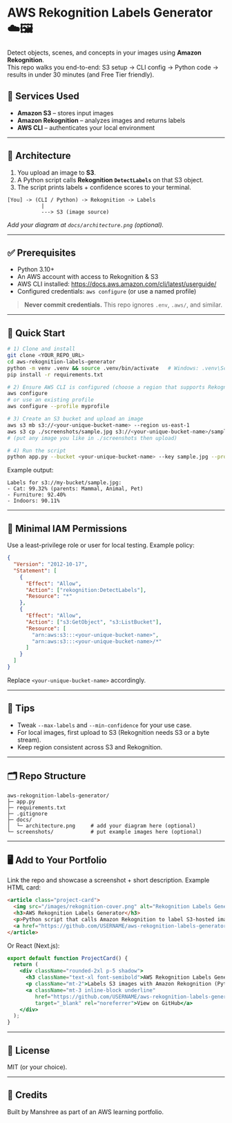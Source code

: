 # AWS Rekognition Labels Generator ☁️🖼️

Detect objects, scenes, and concepts in your images using **Amazon Rekognition**.  
This repo walks you end-to-end: S3 setup → CLI config → Python code → results in under 30 minutes (and Free Tier friendly).

## 🔧 Services Used
- **Amazon S3** – stores input images
- **Amazon Rekognition** – analyzes images and returns labels
- **AWS CLI** – authenticates your local environment

---

## 🧭 Architecture
1. You upload an image to **S3**.
2. A Python script calls **Rekognition `DetectLabels`** on that S3 object.
3. The script prints labels + confidence scores to your terminal.

```
[You] -> (CLI / Python) -> Rekognition -> Labels
           |
           ---> S3 (image source)
```

_Add your diagram at `docs/architecture.png` (optional)._

---

## ✅ Prerequisites
- Python 3.10+
- An AWS account with access to Rekognition & S3
- AWS CLI installed: https://docs.aws.amazon.com/cli/latest/userguide/
- Configured credentials: `aws configure` (or use a named profile)

> **Never commit credentials.** This repo ignores `.env`, `.aws/`, and similar.

---

## 🚀 Quick Start

```bash
# 1) Clone and install
git clone <YOUR_REPO_URL>
cd aws-rekognition-labels-generator
python -m venv .venv && source .venv/bin/activate   # Windows: .venv\Scripts\activate
pip install -r requirements.txt

# 2) Ensure AWS CLI is configured (choose a region that supports Rekognition, e.g., us-east-1)
aws configure
# or use an existing profile
aws configure --profile myprofile

# 3) Create an S3 bucket and upload an image
aws s3 mb s3://<your-unique-bucket-name> --region us-east-1
aws s3 cp ./screenshots/sample.jpg s3://<your-unique-bucket-name>/sample.jpg
# (put any image you like in ./screenshots then upload)

# 4) Run the script
python app.py --bucket <your-unique-bucket-name> --key sample.jpg --profile default --region us-east-1
```

Example output:
```
Labels for s3://my-bucket/sample.jpg:
- Cat: 99.32% (parents: Mammal, Animal, Pet)
- Furniture: 92.40%
- Indoors: 90.11%
```

---

## 🔐 Minimal IAM Permissions

Use a least-privilege role or user for local testing. Example policy:

```json
{
  "Version": "2012-10-17",
  "Statement": [
    {
      "Effect": "Allow",
      "Action": ["rekognition:DetectLabels"],
      "Resource": "*"
    },
    {
      "Effect": "Allow",
      "Action": ["s3:GetObject", "s3:ListBucket"],
      "Resource": [
        "arn:aws:s3:::<your-unique-bucket-name>",
        "arn:aws:s3:::<your-unique-bucket-name>/*"
      ]
    }
  ]
}
```

Replace `<your-unique-bucket-name>` accordingly.

---

## 🧪 Tips
- Tweak `--max-labels` and `--min-confidence` for your use case.
- For local images, first upload to S3 (Rekognition needs S3 or a byte stream).
- Keep region consistent across S3 and Rekognition.

---

## 🗂 Repo Structure
```
aws-rekognition-labels-generator/
├─ app.py
├─ requirements.txt
├─ .gitignore
├─ docs/
│  └─ architecture.png     # add your diagram here (optional)
└─ screenshots/            # put example images here (optional)
```

---

## 🖥 Add to Your Portfolio
Link the repo and showcase a screenshot + short description. Example HTML card:

```html
<article class="project-card">
  <img src="/images/rekognition-cover.png" alt="Rekognition Labels Generator cover">
  <h3>AWS Rekognition Labels Generator</h3>
  <p>Python script that calls Amazon Rekognition to label S3-hosted images, printing results with confidence scores.</p>
  <a href="https://github.com/USERNAME/aws-rekognition-labels-generator" target="_blank" rel="noopener">View on GitHub</a>
</article>
```

Or React (Next.js):

```jsx
export default function ProjectCard() {
  return (
    <div className="rounded-2xl p-5 shadow">
      <h3 className="text-xl font-semibold">AWS Rekognition Labels Generator</h3>
      <p className="mt-2">Labels S3 images with Amazon Rekognition (Python + boto3).</p>
      <a className="mt-3 inline-block underline"
         href="https://github.com/USERNAME/aws-rekognition-labels-generator"
         target="_blank" rel="noreferrer">View on GitHub</a>
    </div>
  );
}
```

---

## 📝 License
MIT (or your choice).

---

## 🙌 Credits
Built by Manshree as part of an AWS learning portfolio.